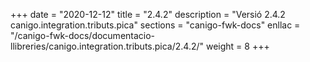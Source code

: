 +++
date        = "2020-12-12"
title       = "2.4.2"
description = "Versió 2.4.2 canigo.integration.tributs.pica"
sections    = "canigo-fwk-docs"
enllac		= "/canigo-fwk-docs/documentacio-llibreries/canigo.integration.tributs.pica/2.4.2/"
weight		= 8
+++
